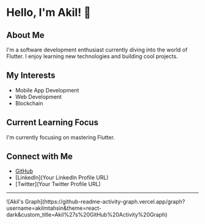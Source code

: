 # Hello, I'm Akil! 👋

## About Me
I'm a software development enthusiast currently diving into the world of Flutter. I enjoy learning new technologies and building cool projects.

## My Interests
- Mobile App Development
- Web Development
- Blockchain

## Current Learning Focus
I'm currently focusing on mastering Flutter.

## Connect with Me
- [GitHub](https://github.com/ak1ltahsin)
- [LinkedIn](Your LinkedIn Profile URL)
- [Twitter](Your Twitter Profile URL)
<hr>
![Akil's Graph](https://github-readme-activity-graph.vercel.app/graph?username=akilmtahsin&theme=react-dark&custom_title=Akil%27s%20GitHub%20Activity%20Graph)


